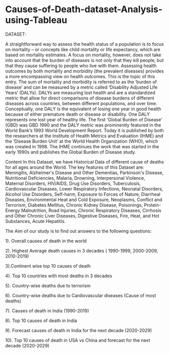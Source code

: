 # Causes-of-Death-dataset-Analysis-using-Tableau
DATASET:

A straightforward way to assess the health status of a population is to focus on mortality – or concepts like child mortality or life expectancy, which are based on mortality estimates. A focus on mortality, however, does not take into account that the burden of diseases is not only that they kill people, but that they cause suffering to people who live with them. Assessing health outcomes by both mortality and morbidity (the prevalent diseases) provides a more encompassing view on health outcomes. This is the topic of this entry. The sum of mortality and morbidity is referred to as the ‘burden of disease’ and can be measured by a metric called ‘Disability Adjusted Life Years‘ (DALYs). DALYs are measuring lost health and are a standardized metric that allow for direct comparisons of disease burdens of different diseases across countries, between different populations, and over time. Conceptually, one DALY is the equivalent of losing one year in good health because of either premature death or disease or disability. One DALY represents one lost year of healthy life. The first ‘Global Burden of Disease’ (GBD) was GBD 1990 and the DALY metric was prominently featured in the World Bank’s 1993 World Development Report. Today it is published by both the researchers at the Institute of Health Metrics and Evaluation (IHME) and the ‘Disease Burden Unit’ at the World Health Organization (WHO), which was created in 1998. The IHME continues the work that was started in the early 1990s and publishes the Global Burden of Disease study.

Content
In this Dataset, we have Historical Data of different cause of deaths for all ages around the World. The key features of this Dataset are: Meningitis, Alzheimer's Disease and Other Dementias, Parkinson's Disease, Nutritional Deficiencies, Malaria, Drowning, Interpersonal Violence, Maternal Disorders, HIV/AIDS, Drug Use Disorders, Tuberculosis, Cardiovascular Diseases, Lower Respiratory Infections, Neonatal Disorders, Alcohol Use Disorders, Self-harm, Exposure to Forces of Nature, Diarrheal Diseases, Environmental Heat and Cold Exposure, Neoplasms, Conflict and Terrorism, Diabetes Mellitus, Chronic Kidney Disease, Poisonings, Protein-Energy Malnutrition, Road Injuries, Chronic Respiratory Diseases, Cirrhosis and Other Chronic Liver Diseases, Digestive Diseases, Fire, Heat, and Hot Substances, Acute Hepatitis.


The Aim of our study is to find out answers  to the following questions:

1). Overall causes of death in the world

2). Highest Average death causes in 3 decades ( 1990-1999, 2000-2009, 2010-2019)

3).Continent wise top 10 causes of death

4). Top 10 countries with most deaths in 3 decades

5). Country-wise deaths due to terrorism

6). Country-wise deaths due to Cardiovascular diseases (Cause of most deaths)

7). Causes of death in India (1990-2019)

8). Top 10 causes of death in India

9). Forecast causes of death in India for the next decade (2020-2029)

10). Top 10 causes of death in USA vs China and forecast for the next decade (2020-2029)
